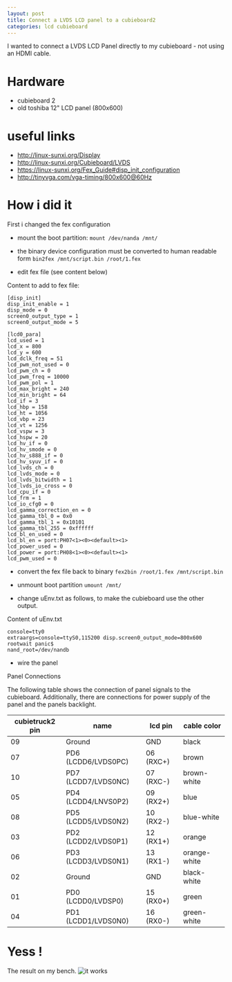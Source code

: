 ```yaml
---
layout: post
title: Connect a LVDS LCD panel to a cubieboard2
categories: lcd cubieboard
---
```



I wanted to connect a LVDS LCD Panel directly to my cubieboard - not using an HDMI cable.

# Hardware

* cubieboard 2
* old toshiba 12" LCD panel (800x600)

# useful links

* http://linux-sunxi.org/Display
* http://linux-sunxi.org/Cubieboard/LVDS
* https://linux-sunxi.org/Fex_Guide#disp_init_configuration
* http://tinyvga.com/vga-timing/800x600@60Hz

# How i did it

First i changed the fex configuration

* mount the boot partition:
`mount /dev/nanda /mnt/`

* the binary device configuration must be converted to human readable form `bin2fex /mnt/script.bin /root/1.fex`

* edit fex file (see content below)

Content to add to fex file:

    [disp_init]
    disp_init_enable = 1
    disp_mode = 0
    screen0_output_type = 1
    screen0_output_mode = 5
    
    [lcd0_para]
    lcd_used = 1
    lcd_x = 800
    lcd_y = 600
    lcd_dclk_freq = 51
    lcd_pwm_not_used = 0
    lcd_pwm_ch = 0
    lcd_pwm_freq = 10000
    lcd_pwm_pol = 1
    lcd_max_bright = 240
    lcd_min_bright = 64
    lcd_if = 3
    lcd_hbp = 158
    lcd_ht = 1056
    lcd_vbp = 23
    lcd_vt = 1256
    lcd_vspw = 3
    lcd_hspw = 20
    lcd_hv_if = 0
    lcd_hv_smode = 0
    lcd_hv_s888_if = 0
    lcd_hv_syuv_if = 0
    lcd_lvds_ch = 0
    lcd_lvds_mode = 0
    lcd_lvds_bitwidth = 1
    lcd_lvds_io_cross = 0
    lcd_cpu_if = 0
    lcd_frm = 1
    lcd_io_cfg0 = 0
    lcd_gamma_correction_en = 0
    lcd_gamma_tbl_0 = 0x0
    lcd_gamma_tbl_1 = 0x10101
    lcd_gamma_tbl_255 = 0xffffff
    lcd_bl_en_used = 0
    lcd_bl_en = port:PH07<1><0><default><1>
    lcd_power_used = 0
    lcd_power = port:PH08<1><0><default><1>
    lcd_pwm_used = 0

* convert the fex file back to binary `fex2bin /root/1.fex /mnt/script.bin`

* unmount boot partition `umount /mnt/`

* change uEnv.txt as follows, to make the cubieboard use the other output.

Content of uEnv.txt

    console=tty0
    extraargs=console=ttyS0,115200 disp.screen0_output_mode=800x600  rootwait panic$
    nand_root=/dev/nandb

* wire the panel

Panel Connections

The following table shows the connection of panel signals to the cubieboard. Additionally, there are connections for power supply of the panel and the panels backlight.

cubietruck2 pin |name                |lcd pin   |cable color
----------------|--------------------|----------|-----------
09              |Ground              |GND       |black
07              |PD6 (LCDD6/LVDS0PC) |06 (RXC+) |brown
10              |PD7 (LCDD7/LVDS0NC) |07 (RXC-) |brown-white
05              |PD4 (LCDD4/LNVS0P2) |09 (RX2+) |blue
08              |PD5 (LCDD5/LVDS0N2) |10 (RX2-) |blue-white
03              |PD2 (LCDD2/LVDS0P1) |12 (RX1+) |orange
06              |PD3 (LCDD3/LVDS0N1) |13 (RX1-) |orange-white
02              |Ground              |GND       |black-white
01              |PD0 (LCDD0/LVDSP0)  |15 (RX0+) |green
04              |PD1 (LCDD1/LVDS0N0) |16 (RX0-) |green-white
 

# Yess !
The result on my bench.
![it works](https://raw.github.com/haarer/haarer.github.io/master/_posts/20151129_011426.jpg)

